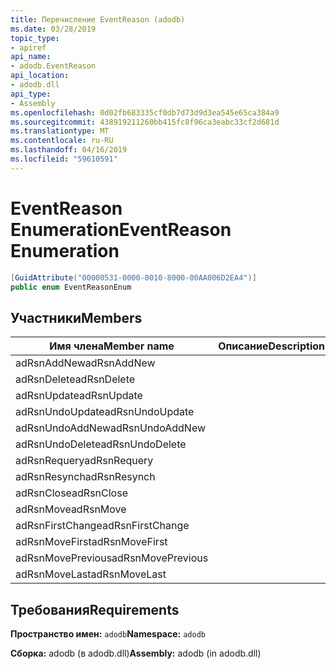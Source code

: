 ```yaml
---
title: Перечисление EventReason (adodb)
ms.date: 03/28/2019
topic_type:
- apiref
api_name:
- adodb.EventReason
api_location:
- adodb.dll
api_type:
- Assembly
ms.openlocfilehash: 0d02fb683335cf0db7d73d9d3ea545e65ca384a9
ms.sourcegitcommit: 438919211260bb415fc8f96ca3eabc33cf2d681d
ms.translationtype: MT
ms.contentlocale: ru-RU
ms.lasthandoff: 04/16/2019
ms.locfileid: "59610591"
---
```

# <a name="eventreason-enumeration"></a><span data-ttu-id="ab76e-102">EventReason Enumeration</span><span class="sxs-lookup"><span data-stu-id="ab76e-102">EventReason Enumeration</span></span>

```csharp
[GuidAttribute("00000531-0000-0010-8000-00AA006D2EA4")]
public enum EventReasonEnum
```

## <a name="members"></a><span data-ttu-id="ab76e-103">Участники</span><span class="sxs-lookup"><span data-stu-id="ab76e-103">Members</span></span>

| <span data-ttu-id="ab76e-104">Имя члена</span><span class="sxs-lookup"><span data-stu-id="ab76e-104">Member name</span></span>  | <span data-ttu-id="ab76e-105">Описание</span><span class="sxs-lookup"><span data-stu-id="ab76e-105">Description</span></span>  |
|---|---|
|<span data-ttu-id="ab76e-106">adRsnAddNew</span><span class="sxs-lookup"><span data-stu-id="ab76e-106">adRsnAddNew</span></span>  |   |
|<span data-ttu-id="ab76e-107">adRsnDelete</span><span class="sxs-lookup"><span data-stu-id="ab76e-107">adRsnDelete</span></span>  |   |
|<span data-ttu-id="ab76e-108">adRsnUpdate</span><span class="sxs-lookup"><span data-stu-id="ab76e-108">adRsnUpdate</span></span>  |   |
|<span data-ttu-id="ab76e-109">adRsnUndoUpdate</span><span class="sxs-lookup"><span data-stu-id="ab76e-109">adRsnUndoUpdate</span></span>  |   |
|<span data-ttu-id="ab76e-110">adRsnUndoAddNew</span><span class="sxs-lookup"><span data-stu-id="ab76e-110">adRsnUndoAddNew</span></span>  |   |
|<span data-ttu-id="ab76e-111">adRsnUndoDelete</span><span class="sxs-lookup"><span data-stu-id="ab76e-111">adRsnUndoDelete</span></span>  |   |
|<span data-ttu-id="ab76e-112">adRsnRequery</span><span class="sxs-lookup"><span data-stu-id="ab76e-112">adRsnRequery</span></span>  |   |
|<span data-ttu-id="ab76e-113">adRsnResynch</span><span class="sxs-lookup"><span data-stu-id="ab76e-113">adRsnResynch</span></span>  |   |
| <span data-ttu-id="ab76e-114">adRsnClose</span><span class="sxs-lookup"><span data-stu-id="ab76e-114">adRsnClose</span></span>  |   |
| <span data-ttu-id="ab76e-115">adRsnMove</span><span class="sxs-lookup"><span data-stu-id="ab76e-115">adRsnMove</span></span>  |   |
| <span data-ttu-id="ab76e-116">adRsnFirstChange</span><span class="sxs-lookup"><span data-stu-id="ab76e-116">adRsnFirstChange</span></span>  |   |
| <span data-ttu-id="ab76e-117">adRsnMoveFirst</span><span class="sxs-lookup"><span data-stu-id="ab76e-117">adRsnMoveFirst</span></span>  |   |
| <span data-ttu-id="ab76e-118">adRsnMovePrevious</span><span class="sxs-lookup"><span data-stu-id="ab76e-118">adRsnMovePrevious</span></span>  |   |
| <span data-ttu-id="ab76e-119">adRsnMoveLast</span><span class="sxs-lookup"><span data-stu-id="ab76e-119">adRsnMoveLast</span></span>  |   |

## <a name="requirements"></a><span data-ttu-id="ab76e-120">Требования</span><span class="sxs-lookup"><span data-stu-id="ab76e-120">Requirements</span></span>

<span data-ttu-id="ab76e-121">**Пространство имен:** `adodb`</span><span class="sxs-lookup"><span data-stu-id="ab76e-121">**Namespace:** `adodb`</span></span>

<span data-ttu-id="ab76e-122">**Сборка:** adodb (в adodb.dll)</span><span class="sxs-lookup"><span data-stu-id="ab76e-122">**Assembly:** adodb (in adodb.dll)</span></span>
